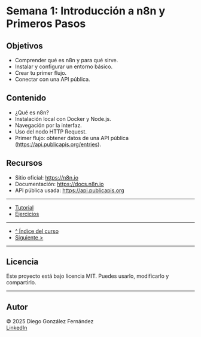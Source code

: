 # Semana 1: Introducción a n8n y Primeros Pasos

## Objetivos

- Comprender qué es n8n y para qué sirve.
- Instalar y configurar un entorno básico.
- Crear tu primer flujo.
- Conectar con una API pública.

## Contenido

- ¿Qué es n8n?
- Instalación local con Docker y Node.js.
- Navegación por la interfaz.
- Uso del nodo HTTP Request.
- Primer flujo: obtener datos de una API pública (https://api.publicapis.org/entries).

## Recursos

- Sitio oficial: https://n8n.io  
- Documentación: https://docs.n8n.io  
- API pública usada: https://api.publicapis.org

---

- [Tutorial](./tutorial.md)
- [Ejercicios](./ejercicios.md)

---

- [^ Índice del curso](../readme.md)
- [Siguiente >](../semana02/readme.md)

---

## Licencia

Este proyecto está bajo licencia MIT. Puedes usarlo, modificarlo y compartirlo.

---

## Autor

© 2025 Diego González Fernández  
[LinkedIn](https://www.linkedin.com/in/diego-gonzalez-fernandez)
